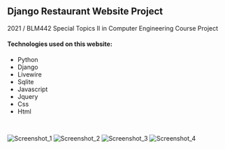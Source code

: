 Django Restaurant Website Project
---------------------
2021 / BLM442 Special Topics II in Computer Engineering Course Project

#### Technologies used on this website:
- Python
- Django
- Livewire
- Sqlite
- Javascript
- Jquery
- Css
- Html
<br>

![Screenshot_1](https://user-images.githubusercontent.com/22173853/120362156-6d458680-c313-11eb-82fe-6025c9635095.png)
![Screenshot_2](https://user-images.githubusercontent.com/22173853/120362161-6e76b380-c313-11eb-958b-90d32dd255d1.png)
![Screenshot_3](https://user-images.githubusercontent.com/22173853/120362165-6fa7e080-c313-11eb-9c87-34577dd12180.png)
![Screenshot_4](https://user-images.githubusercontent.com/22173853/120362169-70d90d80-c313-11eb-946c-e493a5e1697d.png)
